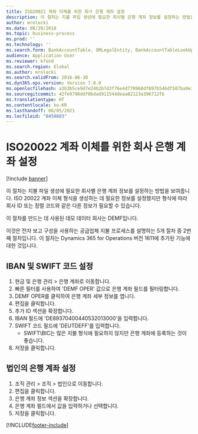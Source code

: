 ```yaml
---
title: ISO20022 계좌 이체를 위한 회사 은행 계좌 설정
description: 이 절차는 지불 파일 생성에 필요한 회사별 은행 계좌 정보를 설정하는 방법을 보여줍니다.
author: mrolecki
ms.date: 08/29/2018
ms.topic: business-process
ms.prod: ''
ms.technology: ''
ms.search.form: BankAccountTable, OMLegalEntity, BankAccountTableLookUp
audience: Application User
ms.reviewer: kfend
ms.search.region: Global
ms.author: mrolecki
ms.search.validFrom: 2016-06-30
ms.dyn365.ops.version: Version 7.0.0
ms.openlocfilehash: a3b3b5ce9d7e24b2b7d3f76e4d770968df897b546df507ba9e3bde5aeac91715
ms.sourcegitcommit: 42fe9790ddf0bdad911544deaa82123a396712fb
ms.translationtype: HT
ms.contentlocale: ko-KR
ms.lasthandoff: 08/05/2021
ms.locfileid: "8450883"
---
```

# <a name="set-up-company-bank-accounts-for-iso20022-credit-transfers"></a>ISO20022 계좌 이체를 위한 회사 은행 계좌 설정

[!include [banner](../../includes/banner.md)]

이 절차는 지불 파일 생성에 필요한 회사별 은행 계좌 정보를 설정하는 방법을 보여줍니다. ISO 20022 계좌 이체 형식을 생성하는 데 필요한 정보를 설정했지만 형식에 따라 회사 ID 또는 정렬 코드와 같은 다른 정보가 필요할 수 있습니다. 

이 절차를 만드는 데 사용된 데모 데이터 회사는 DEMF입니다.

이것은 전자 보고 구성을 사용하는 공급업체 지불 프로세스를 설명하는 5개 절차 중 2번째 절차입니다. 이 절차는 Dynamics 365 for Operations 버전 1611에 추가된 기능에 대한 것입니다.


## <a name="set-up-iban-and-swift-code"></a>IBAN 및 SWIFT 코드 설정
1. 현금 및 은행 관리 > 은행 계좌로 이동합니다.
2. 빠른 필터를 사용하여 'DEMF OPER' 값으로 은행 계좌 필드를 필터링합니다.
3. DEMF OPER를 클릭하여 은행 계좌 세부 정보를 엽니다.
4. 편집을 클릭합니다.
5. 추가 ID 섹션을 확장합니다.
6. IBAN 필드에 'DE89370400440532013000'을 입력합니다.
7. SWIFT 코드 필드에 'DEUTDEFF'를 입력합니다.
    * SWIFT\BIC는 많은 지불 형식에 필요하지 않지만 은행 계좌에 등록하는 것이 좋습니다.  
8. 저장을 클릭합니다.

## <a name="set-up-bank-account-for-the-legal-entity"></a>법인의 은행 계좌 설정
1. 조직 관리 > 조직 > 법인으로 이동합니다.
2. 편집을 클릭합니다.
3. 은행 계좌 정보 섹션을 확장합니다.
4. 은행 계좌 필드에서 값을 입력하거나 선택합니다.
5. 저장을 클릭합니다.



[!INCLUDE[footer-include](../../../includes/footer-banner.md)]